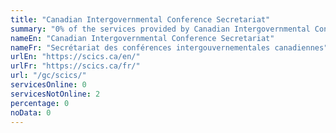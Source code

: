 ```yaml
---
title: "Canadian Intergovernmental Conference Secretariat"
summary: "0% of the services provided by Canadian Intergovernmental Conference Secretariat are available end-to-end online. 0 are available online, and 2 are not available online."
nameEn: "Canadian Intergovernmental Conference Secretariat"
nameFr: "Secrétariat des conférences intergouvernementales canadiennes"
urlEn: "https://scics.ca/en/"
urlFr: "https://scics.ca/fr/"
url: "/gc/scics/"
servicesOnline: 0
servicesNotOnline: 2
percentage: 0
noData: 0
---
```

